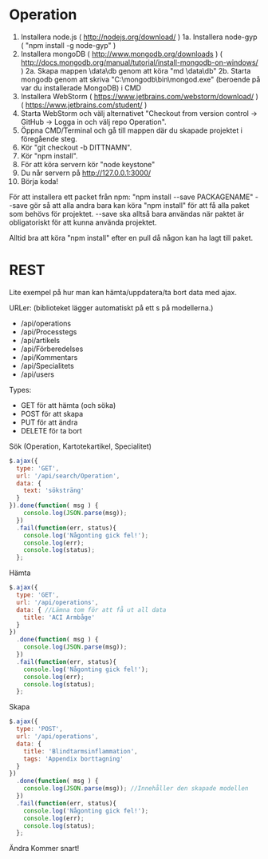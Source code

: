 # Operation

1. Installera node.js ( http://nodejs.org/download/ )
	1a. Installera node-gyp ( "npm install -g node-gyp" )
2. Installera mongoDB ( http://www.mongodb.org/downloads ) ( http://docs.mongodb.org/manual/tutorial/install-mongodb-on-windows/ )
	2a. Skapa mappen \data\db genom att köra "md \data\db"
	2b. Starta mongodb genom att skriva "C:\mongodb\bin\mongod.exe" (beroende på var du installerade MongoDB) i CMD 
3. Installera WebStorm ( https://www.jetbrains.com/webstorm/download/ ) ( https://www.jetbrains.com/student/ )
4. Starta WebStorm och välj alternativet "Checkout from version control -> GitHub -> Logga in och välj repo Operation".
5. Öppna CMD/Terminal och gå till mappen där du skapade projektet i föregående steg.
6. Kör "git checkout -b DITTNAMN".
7. Kör "npm install".
8. För att köra servern kör "node keystone"
9. Du når servern på http://127.0.0.1:3000/ 
10. Börja koda!

För att installera ett packet från npm:
"npm install --save PACKAGENAME"
--save gör så att alla andra bara kan köra "npm install" för att få alla paket som behövs för projektet.
--save ska alltså bara användas när paktet är obligatoriskt för att kunna använda projektet.

Alltid bra att köra "npm install" efter en pull då någon kan ha lagt till paket.

# REST

Lite exempel på hur man kan hämta/uppdatera/ta bort data med ajax.

URLer: (biblioteket lägger automatiskt på ett s på modellerna.)
* /api/operations
* /api/Processtegs
* /api/artikels
* /api/Förberedelses
* /api/Kommentars
* /api/Specialitets
* /api/users

Types:
* GET för att hämta (och söka)
* POST för att skapa
* PUT för att ändra
* DELETE för ta bort

Sök (Operation, Kartotekartikel, Specialitet)
```javascript
$.ajax({
  type: 'GET',
  url: '/api/search/Operation',
  data: {
    text: 'söksträng'
  }
}).done(function( msg ) {
    console.log(JSON.parse(msg));
  })
  .fail(function(err, status){
    console.log('Någonting gick fel!');
    console.log(err);
    console.log(status);
  };
```

Hämta
```javascript
$.ajax({
  type: 'GET',
  url: '/api/operations',
  data: { //Lämna tom för att få ut all data
    title: 'ACI Armbåge'
  }
})
  .done(function( msg ) {
    console.log(JSON.parse(msg));
  })
  .fail(function(err, status){
    console.log('Någonting gick fel!');
    console.log(err);
    console.log(status);
  };
```

Skapa
```javascript
$.ajax({
  type: 'POST',
  url: '/api/operations',
  data: {
    title: 'Blindtarmsinflammation',
    tags: 'Appendix borttagning'
  }
})
  .done(function( msg ) {
    console.log(JSON.parse(msg)); //Innehåller den skapade modellen
  })
  .fail(function(err, status){
    console.log('Någonting gick fel!');
    console.log(err);
    console.log(status);
  };
```

Ändra 
Kommer snart!
